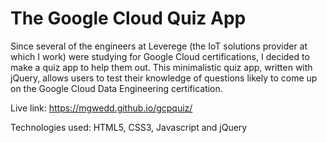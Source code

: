 # The Google Cloud Quiz App 

Since several of the engineers at Leverege (the IoT solutions provider at which I work) were studying for Google Cloud certifications, I decided to make a quiz app to help them out. This minimalistic quiz app, written with jQuery, allows users to test their knowledge of questions likely to come up on the Google Cloud Data Engineering certification.

Live link: https://mgwedd.github.io/gcpquiz/

Technologies used: HTML5, CSS3, Javascript and jQuery
